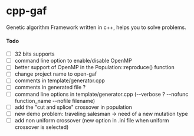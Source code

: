 # cpp-gaf

Genetic algorithm Framework written in c++, helps you to solve problems.

#### Todo  

- [ ] 32 bits supports
- [ ] command line option to enable/disable OpenMP
- [ ] better support of OpenMP in the Population::reproduce() function
- [ ] change project name to open-gaf
- [ ] comments in template/generator.cpp
- [ ] comments in generated file ?
- [ ] command line options in template/generator.cpp (--verbose ? --nofunc function_name --nofile filename)
- [ ] add the "cut and splice" crossover in population
- [ ] new demo problem: traveling salesman -> need of a new mutation type
- [ ] add non uniform crossover (new option in .ini file when uniform crossover is selected)
